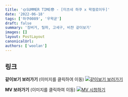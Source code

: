 ```yaml
---
title: '🌞SUMMER TIME😎 - [미츠네 하쿠 x 왁컬로이두]'
date: '2022-06-18'
tags: ['하쿠0089', '우왁굳']
draft: false
summary: '징버거, 릴파, 고세구, 비챤 같이보기'
images: []
layout: PostLayout
canonicalUrl:
authors: ['woolan']
---
```


## 링크

**같이보기 보러가기** (이미지를 클릭하여 이동)
[![같이보기 보러가기](../static/images/logo.png)](https://cafe.naver.com/steamindiegame/6556145)

**MV 보러가기** (이미지를 클릭하여 이동)
[![MV 시청하기](https://i.ytimg.com/vi/-ZFDUHgF48U/maxresdefault.jpg)](https://youtu.be/-ZFDUHgF48U)
